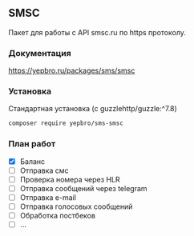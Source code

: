 ## SMSC

Пакет для работы с API smsc.ru по https протоколу.

### Документация

https://yepbro.ru/packages/sms/smsc

### Установка

Стандартная установка (с guzzlehttp/guzzle:^7.8)

```bash
composer require yepbro/sms-smsc
```

### План работ

- [x] Баланс
- [ ] Отправка смс
- [ ] Проверка номера через HLR
- [ ] Отправка сообщений через telegram
- [ ] Отправка e-mail
- [ ] Отправка голосовых сообщений
- [ ] Обработка постбеков
- [ ] ...